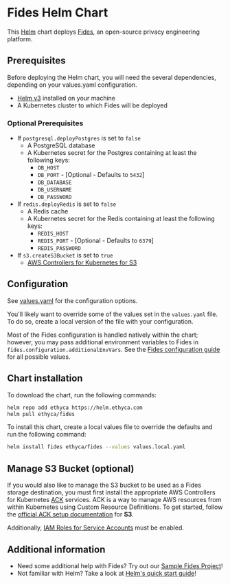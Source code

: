 # Fides Helm Chart

This [Helm](https://helm.sh) chart deploys [Fides](https://fid.es/docs), an open-source privacy engineering platform.

## Prerequisites
Before deploying the Helm chart, you will need the several dependencies, depending on your values.yaml configuration.

* [Helm v3](https://helm.sh/docs/intro/install/) installed on your machine
* A Kubernetes cluster to which Fides will be deployed

### Optional Prerequisites
* If `postgresql.deployPostgres` is set to `false`
  * A PostgreSQL database
  * A Kubernetes secret for the Postgres containing at least the following keys:
    * `DB_HOST`
    * `DB_PORT` - \[Optional - Defaults to `5432`\]
    * `DB_DATABASE`
    * `DB_USERNAME`
    * `DB_PASSWORD`
* If `redis.deployRedis` is set to `false`
  * A Redis cache
  * A Kubernetes secret for the Redis containing at least the following keys:
    * `REDIS_HOST`
    * `REDIS_PORT` - \[Optional - Defaults to `6379`\]
    * `REDIS_PASSWORD`
* If `s3.createS3Bucket` is set to `true`
  * [AWS Controllers for Kubernetes for S3](https://aws-controllers-k8s.github.io/community/docs/user-docs/install/)

## Configuration

See [values.yaml](./values.yaml) for the configuration options.

You'll likely want to override some of the values set in the `values.yaml` file. To do so, create a local version of the file with your configuration.

Most of the Fides configuration is handled natively within the chart; however, you may pass additional environment variables to Fides in `fides.configuration.additionalEnvVars`. See the [Fides configuration guide](https://docs.ethyca.com/fides/get_started/configuration) for all possible values.

## Chart installation

To download the chart, run the following commands: 
```sh
helm repo add ethyca https://helm.ethyca.com
helm pull ethyca/fides
```

To install this chart, create a local values file to override the defaults and run the following command:
```sh
helm install fides ethyca/fides --values values.local.yaml
```

## Manage S3 Bucket (optional)

If you would also like to manage the S3 bucket to be used as a Fides storage destination, you must first install the appropriate AWS Controllers for Kubernetes [ACK](https://aws-controllers-k8s.github.io/community/docs/community/overview/) services. ACK is a way to manage AWS resources from within Kubernetes using Custom Resource Definitions. To get started, follow the [official ACK setup documentation](https://aws-controllers-k8s.github.io/community/docs/user-docs/install/) for **S3**. 

Additionally, [IAM Roles for Service Accounts](https://aws-controllers-k8s.github.io/community/docs/user-docs/irsa/) must be enabled.

## Additional information

* Need some additional help with Fides? Try out our [Sample Fides Project](https://docs.ethyca.com/fides/get_started/quickstart)!
* Not familiar with Helm? Take a look at [Helm's quick start guide](https://helm.sh/docs/intro/quickstart/)!
